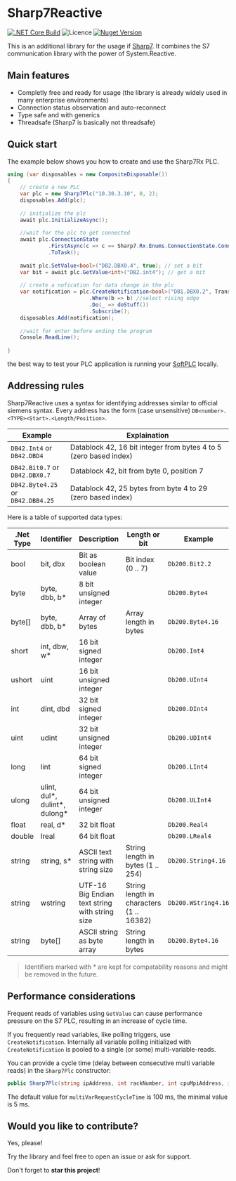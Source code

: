 # Sharp7Reactive

[![.NET Core Build](https://github.com/evopro-ag/Sharp7Reactive/actions/workflows/dotnet-core.yml/badge.svg)](https://github.com/evopro-ag/Sharp7Reactive/actions/workflows/dotnet-core.yml)
![Licence](https://img.shields.io/github/license/evopro-ag/Sharp7Reactive.svg)
[![Nuget Version](https://img.shields.io/nuget/v/Sharp7.Rx.svg)](https://www.nuget.org/packages/Sharp7.Rx/)


This is an additional library for the usage if [Sharp7](https://github.com/fbarresi/sharp7).
It combines the S7 communication library with the power of System.Reactive.

## Main features
- Completly free and ready for usage (the library is already widely used in many enterprise environments)
- Connection status observation and auto-reconnect
- Type safe and with generics
- Threadsafe (Sharp7 is basically not threadsafe)

## Quick start
The example below shows you how to create and use the Sharp7Rx PLC.

```csharp
using (var disposables = new CompositeDisposable())
{
    // create a new PLC
    var plc = new Sharp7Plc("10.30.3.10", 0, 2);
    disposables.Add(plc);
    
    // initialize the plc
    await plc.InitializeAsync();
    
    //wait for the plc to get connected
    await plc.ConnectionState
             .FirstAsync(c => c == Sharp7.Rx.Enums.ConnectionState.Connected)
             .ToTask();
    
    await plc.SetValue<bool>("DB2.DBX0.4", true); // set a bit
    var bit = await plc.GetValue<int>("DB2.int4"); // get a bit
    
    // create a nofication for data change in the plc
    var notification = plc.CreateNotification<bool>("DB1.DBX0.2", TransmissionMode.OnChange, TimeSpan.FromMilliseconds(100))
                          .Where(b => b) //select rising edge
                          .Do(_ => doStuff())
                          .Subscribe();
    disposables.Add(notification);
    
    //wait for enter before ending the program
    Console.ReadLine();
    
}
```

the best way to test your PLC application is running your [SoftPLC](https://github.com/fbarresi/softplc) locally.

## Addressing rules

Sharp7Reactive uses a syntax for identifying addresses similar to official siemens syntax. 
Every address has the form (case unsensitive) `DB<number>.<TYPE><Start>.<Length/Position>`.

| Example                              | Explaination                                                      |
| ------------------------------------ | ----------------------------------------------------------------- |
| `DB42.Int4` or<br> `DB42.DBD4`       | Datablock 42, 16 bit integer from bytes 4 to 5 (zero based index) |
| `DB42.Bit0.7` or<br>`DB42.DBX0.7`    | Datablock 42, bit from byte 0, position 7                         |
| `DB42.Byte4.25` or<br>`DB42.DBB4.25` | Datablock 42, 25 bytes from byte 4 to 29 (zero based index)       |

Here is a table of supported data types:

|.Net Type|Identifier                   |Description                                   |Length or bit                           |Example            |Example remark            |
|---------|-----------------------------|----------------------------------------------|----------------------------------------|-------------------|--------------------------|
|bool     |bit, dbx                     |Bit as boolean value                          |Bit index (0 .. 7)                      |`Db200.Bit2.2`     |Reads bit 3               |
|byte     |byte, dbb, b*                |8 bit unsigned integer                        |                                        |`Db200.Byte4`      |                          |
|byte[]   |byte, dbb, b*                |Array of bytes                                |Array length in bytes                   |`Db200.Byte4.16`   |                          |
|short    |int, dbw, w*                 |16 bit signed integer                         |                                        |`Db200.Int4`       |                          |
|ushort   |uint                         |16 bit unsigned integer                       |                                        |`Db200.UInt4`      |                          |
|int      |dint, dbd                    |32 bit signed integer                         |                                        |`Db200.DInt4`      |                          |
|uint     |udint                        |32 bit unsigned integer                       |                                        |`Db200.UDInt4`     |                          |
|long     |lint                         |64 bit signed integer                         |                                        |`Db200.LInt4`      |                          |
|ulong    |ulint, dul*, dulint*, dulong*|64 bit unsigned integer                       |                                        |`Db200.ULInt4`     |                          |
|float    |real, d*                     |32 bit float                                  |                                        |`Db200.Real4`      |                          |
|double   |lreal                        |64 bit float                                  |                                        |`Db200.LReal4`     |                          |
|string   |string, s*                   |ASCII text string with string size            |String length in bytes (1 .. 254)       |`Db200.String4.16` |Uses 18 bytes = 16 + 2    |
|string   |wstring                      |UTF-16 Big Endian text string with string size|String length in characters (1 .. 16382)|`Db200.WString4.16`|Uses 36 bytes = 16 * 2 + 4|
|string   |byte[]                       |ASCII string as byte array                    |String length in bytes                  |`Db200.Byte4.16`   |Uses 16 bytes             |

> Identifiers marked with * are kept for compatability reasons and might be removed in the future.

## Performance considerations

Frequent reads of variables using `GetValue` can cause performance pressure on the S7 PLC, resulting in an increase of cycle time.

If you frequently read variables, like polling triggers, use `CreateNotification`. Internally all variable polling initialized with `CreateNotification` is pooled to a single (or some) multi-variable-reads.

You can provide a cycle time (delay between consecutive multi variable reads) in the `Sharp7Plc` constructor:

```csharp
public Sharp7Plc(string ipAddress, int rackNumber, int cpuMpiAddress, int port = 102, TimeSpan? multiVarRequestCycleTime = null)
```

The default value for `multiVarRequestCycleTime` is 100 ms, the minimal value is 5 ms.


## Would you like to contribute?

Yes, please!

Try the library and feel free to open an issue or ask for support. 

Don't forget to **star this project**! 
